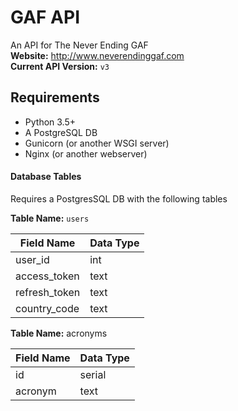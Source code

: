 # GAF API

An API for The Never Ending GAF  
**Website:** http://www.neverendinggaf.com  
**Current API Version:** `v3`

## Requirements
- Python 3.5+
- A PostgreSQL DB
- Gunicorn (or another WSGI server)
- Nginx (or another webserver)

#### Database Tables
Requires a PostgresSQL DB with the following tables

**Table Name:** `users`

Field Name | Data Type
--- | ---
user_id | int
access_token | text
refresh_token | text
country_code | text

**Table Name:** acronyms

Field Name | Data Type
--- | ---
id | serial
acronym | text
